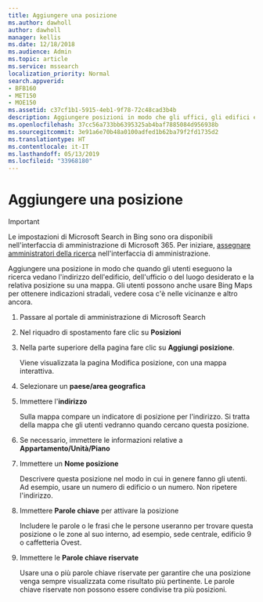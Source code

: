 ```yaml
---
title: Aggiungere una posizione
ms.author: dawholl
author: dawholl
manager: kellis
ms.date: 12/18/2018
ms.audience: Admin
ms.topic: article
ms.service: mssearch
localization_priority: Normal
search.appverid:
- BFB160
- MET150
- MOE150
ms.assetid: c37cf1b1-5915-4eb1-9f78-72c48cad3b4b
description: Aggiungere posizioni in modo che gli uffici, gli edifici e altre aree di lavoro dell'organizzazione compaiano nei risultati del lavoro di Microsoft Search
ms.openlocfilehash: 37cc56a733bb6395325ab4baf7885084d956938b
ms.sourcegitcommit: 3e91a6e70b48a0100adfed1b62ba79f2fd1735d2
ms.translationtype: HT
ms.contentlocale: it-IT
ms.lasthandoff: 05/13/2019
ms.locfileid: "33968180"
---
```

# <a name="add-a-location"></a>Aggiungere una posizione

> [!IMPORTANT]
> Le impostazioni di Microsoft Search in Bing sono ora disponibili nell'interfaccia di amministrazione di Microsoft 365. Per iniziare, [assegnare amministratori della ricerca](https://docs.microsoft.com/it-IT/microsoftsearch/setup-microsoft-search#step-2-assign-search-admin-and-search-editor) nell'interfaccia di amministrazione.
    
Aggiungere una posizione in modo che quando gli utenti eseguono la ricerca vedano l'indirizzo dell'edificio, dell'ufficio o del luogo desiderato e la relativa posizione su una mappa. Gli utenti possono anche usare Bing Maps per ottenere indicazioni stradali, vedere cosa c'è nelle vicinanze e altro ancora.
  
1. Passare al portale di amministrazione di Microsoft Search
    
2. Nel riquadro di spostamento fare clic su **Posizioni**
    
3. Nella parte superiore della pagina fare clic su **Aggiungi posizione**.
    
    Viene visualizzata la pagina Modifica posizione, con una mappa interattiva.
    
4. Selezionare un **paese/area geografica**
    
5. Immettere l'**indirizzo**
    
    Sulla mappa compare un indicatore di posizione per l'indirizzo. Si tratta della mappa che gli utenti vedranno quando cercano questa posizione.
    
6. Se necessario, immettere le informazioni relative a **Appartamento/Unità/Piano** 
    
7. Immettere un **Nome posizione**
    
    Descrivere questa posizione nel modo in cui in genere fanno gli utenti. Ad esempio, usare un numero di edificio o un numero. Non ripetere l'indirizzo.
    
8. Immettere **Parole chiave** per attivare la posizione 
    
    Includere le parole o le frasi che le persone useranno per trovare questa posizione o le zone al suo interno, ad esempio, sede centrale, edificio 9 o caffetteria Ovest.
    
9. Immettere le **Parole chiave riservate**
    
    Usare una o più parole chiave riservate per garantire che una posizione venga sempre visualizzata come risultato più pertinente. Le parole chiave riservate non possono essere condivise tra più posizioni.

  

